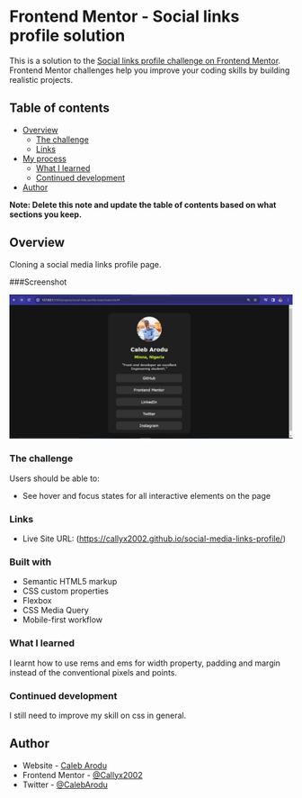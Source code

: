 # Frontend Mentor - Social links profile solution

This is a solution to the [Social links profile challenge on Frontend Mentor](https://www.frontendmentor.io/challenges/social-links-profile-UG32l9m6dQ). Frontend Mentor challenges help you improve your coding skills by building realistic projects.

## Table of contents

- [Overview](#overview)
  - [The challenge](#the-challenge)
  - [Links](#links)
- [My process](#my-process)
  - [What I learned](#what-i-learned)
  - [Continued development](#continued-development)
- [Author](#author)

**Note: Delete this note and update the table of contents based on what sections you keep.**

## Overview

Cloning a social media links profile page.

###Screenshot

![My solution image](./screenshot.JPG)
### The challenge

Users should be able to:

- See hover and focus states for all interactive elements on the page

### Links

- Live Site URL: (https://callyx2002.github.io/social-media-links-profile/)

### Built with

- Semantic HTML5 markup
- CSS custom properties
- Flexbox
- CSS Media Query
- Mobile-first workflow

### What I learned

I learnt how to use rems and ems for width property, padding and margin instead of the conventional pixels and points.

### Continued development

I still need to improve my skill on css in general.

## Author

- Website - [Caleb Arodu](https://callyx2002.github.io/social-media-links-profile/)
- Frontend Mentor - [@Callyx2002](https://www.frontendmentor.io/profile/@Callyx2002)
- Twitter - [@CalebArodu](https://www.twitter.com/@CalebArodu)
